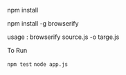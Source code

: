 npm install


npm install -g browserify

usage : browserify source.js -o targe.js



To Run


`npm test`
`node app.js`
